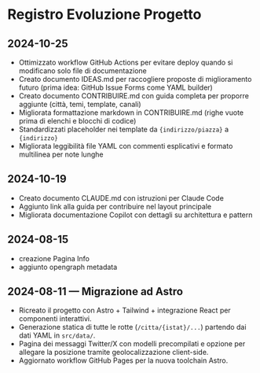 # Registro Evoluzione Progetto

## 2024-10-25

- Ottimizzato workflow GitHub Actions per evitare deploy quando si modificano solo file di documentazione
- Creato documento IDEAS.md per raccogliere proposte di miglioramento futuro (prima idea: GitHub Issue Forms come YAML builder)
- Creato documento CONTRIBUIRE.md con guida completa per proporre aggiunte (città, temi, template, canali)
- Migliorata formattazione markdown in CONTRIBUIRE.md (righe vuote prima di elenchi e blocchi di codice)
- Standardizzati placeholder nei template da `{indirizzo/piazza}` a `{indirizzo}`
- Migliorata leggibilità file YAML con commenti esplicativi e formato multilinea per note lunghe

## 2024-10-19

- Creato documento CLAUDE.md con istruzioni per Claude Code
- Aggiunto link alla guida per contribuire nel layout principale
- Migliorata documentazione Copilot con dettagli su architettura e pattern

## 2024-08-15

- creazione Pagina Info
- aggiunto opengraph metadata

## 2024-08-11 — Migrazione ad Astro

- Ricreato il progetto con Astro + Tailwind + integrazione React per componenti interattivi.
- Generazione statica di tutte le rotte (`/citta/{istat}/...`) partendo dai dati YAML in `src/data/`.
- Pagina dei messaggi Twitter/X con modelli precompilati e opzione per allegare la posizione tramite geolocalizzazione client-side.
- Aggiornato workflow GitHub Pages per la nuova toolchain Astro.
